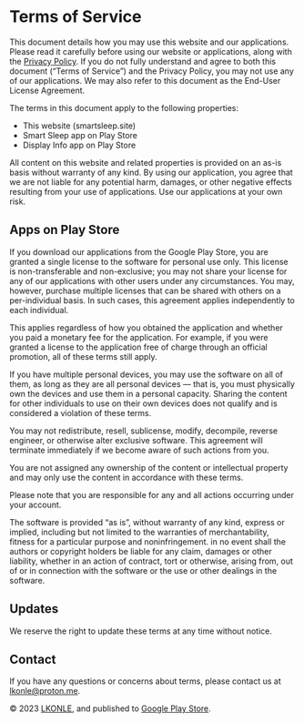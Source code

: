 # Terms of Service

This document details how you may use this website and our applications. Please read it carefully before using our website or applications, along with the [Privacy Policy](privacy.md). If you do not fully understand and agree to both this document (“Terms of Service”) and the Privacy Policy, you may not use any of our applications. We may also refer to this document as the End-User License Agreement.

The terms in this document apply to the following properties:
- This website (smartsleep.site)
- Smart Sleep app on Play Store
- Display Info app on Play Store

All content on this website and related properties is provided on an as-is basis without warranty of any kind. By using our application, you agree that we are not liable for any potential harm, damages, or other negative effects resulting from your use of applications. Use our applications at your own risk.

## Apps on Play Store

If you download our applications from the Google Play Store, you are granted a single license to the software for personal use only. This license is non-transferable and non-exclusive; you may not share your license for any of our applications with other users under any circumstances. You may, however, purchase multiple licenses that can be shared with others on a per-individual basis. In such cases, this agreement applies independently to each individual.

This applies regardless of how you obtained the application and whether you paid a monetary fee for the application. For example, if you were granted a license to the application free of charge through an official promotion, all of these terms still apply.

If you have multiple personal devices, you may use the software on all of them, as long as they are all personal devices — that is, you must physically own the devices and use them in a personal capacity. Sharing the content for other individuals to use on their own devices does not qualify and is considered a violation of these terms.

You may not redistribute, resell, sublicense, modify, decompile, reverse engineer, or otherwise alter exclusive software. This agreement will terminate immediately if we become aware of such actions from you.

You are not assigned any ownership of the content or intellectual property and may only use the content in accordance with these terms.

Please note that you are responsible for any and all actions occurring under your account.

The software is provided “as is”, without warranty of any kind, express or implied, including but not limited to the warranties of merchantability, fitness for a particular purpose and noninfringement. in no event shall the authors or copyright holders be liable for any claim, damages or other liability, whether in an action of contract, tort or otherwise, arising from, out of or in connection with the software or the use or other dealings in the software.

## Updates
We reserve the right to update these terms at any time without notice.

## Contact
If you have any questions or concerns about terms, please contact us at [lkonle@proton.me](mailto:lkonle@proton.me).

© 2023 [LKONLE](mailto:lkonle@proton.me), and published to [Google Play Store](https://play.google.com/store/apps/details?id=com.lkonlesoft.smartsleep).
